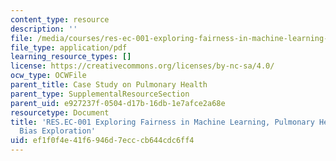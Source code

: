 ```yaml
---
content_type: resource
description: ''
file: /media/courses/res-ec-001-exploring-fairness-in-machine-learning-for-international-development-spring-2020/ef1f0f4e41f6946d7ecccb644cdc6ff4_MITRES_EC001S19_video8.pdf
file_type: application/pdf
learning_resource_types: []
license: https://creativecommons.org/licenses/by-nc-sa/4.0/
ocw_type: OCWFile
parent_title: Case Study on Pulmonary Health
parent_type: SupplementalResourceSection
parent_uid: e927237f-0504-d17b-16db-1e7afce2a68e
resourcetype: Document
title: 'RES.EC-001 Exploring Fairness in Machine Learning, Pulmonary Health Case Study:
  Bias Exploration'
uid: ef1f0f4e-41f6-946d-7ecc-cb644cdc6ff4
---
```

